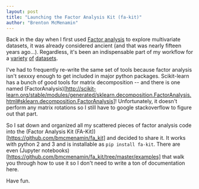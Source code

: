```yaml
---
layout: post
title: "Launching the Factor Analysis Kit (fa-kit)"
author: "Brenton McMenamin"
---
```


Back in the day when I first used [Factor analysis](https://en.wikipedia.org/wiki/Factor_analysis) to explore multivariate datasets, it was already considered ancient (and that was nearly fifteen years ago...). Regardless, it's been an indispensable part of my workflow for a 
[variety](https://www.ncbi.nlm.nih.gov/pmc/articles/PMC2871966/) [of](https://www.ncbi.nlm.nih.gov/pmc/articles/PMC4138337/) [datasets](https://theblog.okcupid.com/the-8-personalities-youll-meet-when-dating-in-the-u-s-9d87a5a40274).

I've had to frequently re-write the same set of tools because factor analysis isn't sexxxy enough to get included in major python packages. Scikit-learn has a bunch of good tools for matrix decomposition -- and there is one named (FactorAnalysis)[http://scikit-learn.org/stable/modules/generated/sklearn.decomposition.FactorAnalysis.html#sklearn.decomposition.FactorAnalysis]! Unfortunately, it doesn't perform any matrix rotations so I still have to google stackoverflow to figure out that part.

So I sat down and organized all my scattered pieces of factor analysis code into the (Factor Analysis Kit (FA-Kit))[https://github.com/bmcmenamin/fa_kit] and decided to share it. It works with python 2 and 3 and is installable as `pip install fa-kit`. There are even (Jupyter notebooks)[https://github.com/bmcmenamin/fa_kit/tree/master/examples] that walk you through how to use it so I don't need to write a ton of documentation here.

Have fun.

